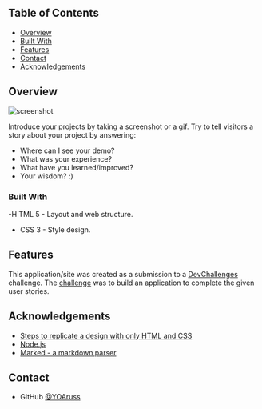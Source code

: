 <!-- TABLE OF CONTENTS -->


## Table of Contents


- [Overview](#overview)
- [Built With](#built-with)
- [Features](#features)
- [Contact](#contact)
- [Acknowledgements](#acknowledgements)


<!-- OVERVIEW -->


## Overview


![screenshot](https://user-images.githubusercontent.com/16707738/92399059-5716eb00-f132-11ea-8b14-bcacdc8ec97b.png)


Introduce your projects by taking a screenshot or a gif. Try to tell visitors a story about your project by answering:


- Where can I see your demo?
- What was your experience?
- What have you learned/improved?
- Your wisdom? :)


### Built With


<!-- This section should list any major frameworks that you built your project using. Here are a few examples.-->


-H TML 5 - Layout and web structure.
- CSS 3 - Style design.


## Features


<!-- List the features of your application or follow the template. Don't share the figma file here :) -->


This application/site was created as a submission to a [DevChallenges](https://devchallenges.io/challenges) challenge. The [challenge](https://devchallenges.io/challenges/wBunSb7FPrIepJZAg0sY) was to build an application to complete the given user stories.




## Acknowledgements


<!-- This section should list any articles or add-ons/plugins that helps you to complete the project. This is optional but it will help you in the future. For exmpale -->


- [Steps to replicate a design with only HTML and CSS](https://devchallenges-blogs.web.app/how-to-replicate-design/)
- [Node.js](https://nodejs.org/)
- [Marked - a markdown parser](https://github.com/chjj/marked)


## Contact


- GitHub [@YOAruss](https://{github.com/YOAruss})
